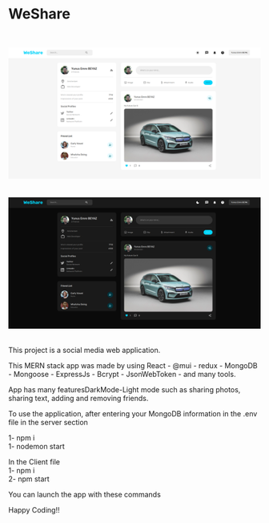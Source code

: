 # WeShare

<br>

![App Screen](/client/public/assets/1.png) <br><br><br>
![App Screen](/client/public/assets/2.png)<br><br>

This project is a social media web application.

This MERN stack app was made by using React - @mui - redux - MongoDB - Mongoose - ExpressJs - Bcrypt - JsonWebToken -  and many tools.

App has many featuresDarkMode-Light mode  such as sharing photos, sharing text, adding and removing friends.

To use the application, after entering your MongoDB information in the .env file in the server section

1- npm i <br>
1- nodemon start

In the Client file <br>
1- npm i<br>
2- npm start

You can launch the app with these commands

Happy Coding!!
